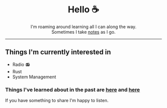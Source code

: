 <h1 align="center">
  Hello ☕
</h1>

<p align="center">
  I'm roaming around learning all I can along the way. 
  <br />Sometimes I take <a href="https://burningdaylight.io">notes</a> as I go.
</p>

---

## Things I'm currently interested in 
- Radio 📻
- Rust
- System Management

### Things I've learned about in the past are [here](https://git.burningdaylight.io) and [here](https://burningdaylight.io/tags)

If you have something to share I'm happy to listen.
